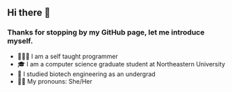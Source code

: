 ## Hi there 👋

### Thanks for stopping by my GitHub page, let me introduce myself.

- 👩🏻‍💻 I am a self taught programmer
- 🎓 I am a computer science graduate student at Northeastern University 
- 🧬 I studied biotech engineering as an undergrad
- 👩🏻 My pronouns: She/Her
